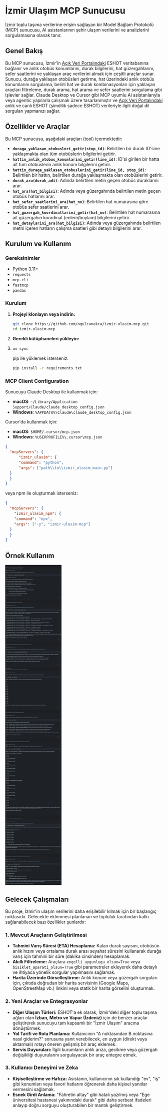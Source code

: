 # İzmir Ulaşım MCP Sunucusu

İzmir toplu taşıma verilerine erişim sağlayan bir Model Bağlam Protokolü (MCP) sunucusu, AI asistanlarının şehir ulaşım verilerini ve analizlerini sorgulamasına olanak tanır.

## Genel Bakış

Bu MCP sunucusu, İzmir'in [Açık Veri Portalındaki](https://acikveri.bizizmir.com/tr/dataset?organization=eshot) ESHOT veritabanına bağlanır ve anlık otobüs konumlarını, durak bilgilerini, hat güzergahlarını, sefer saatlerini ve yaklaşan araç verilerini almak için çeşitli araçlar sunar. Sunucu, durağa yaklaşan otobüsleri getirme, hat üzerindeki anlık otobüs konumlarını sorgulama, belirli hat ve durak kombinasyonları için yaklaşan araçları filtreleme, durak arama, hat arama ve sefer saatlerini sorgulama gibi işlevler sağlar. Claude Desktop ve Cursor gibi MCP uyumlu AI asistanlarıyla veya agentic yapılarla çalışmak üzere tasarlanmıştır ve [Açık Veri Portalındaki](https://acikveri.bizizmir.com/tr/dataset?organization=eshot) anlık ve canlı ESHOT (şimdilik sadece ESHOT) verileriyle ilgili doğal dil sorguları yapmanızı sağlar.

## Özellikler ve Araçlar

Bu MCP sunucusu, aşağıdaki araçları (tool) içermektedir:

* **`duraga_yaklasan_otobusleri_getir(stop_id)`**: Belirtilen bir durak ID'sine yaklaşmakta olan tüm otobüslerin bilgilerini getirir.
* **`hattin_anlik_otobus_konumlarini_getir(line_id)`**: ID'si girilen bir hatta ait tüm otobüslerin anlık konum bilgilerini getirir.
* **`hattin_duraga_yaklasan_otobuslerini_getir(line_id, stop_id)`**: Belirtilen bir hattın, belirtilen durağa yaklaşmakta olan otobüslerini getirir.
* **`durak_ara(durak_adi)`**: Adında belirtilen metin geçen otobüs duraklarını arar.
* **`hat_ara(hat_bilgisi)`**: Adında veya güzergahında belirtilen metin geçen otobüs hatlarını arar.
* **`hat_sefer_saatlerini_ara(hat_no)`**: Belirtilen hat numarasına göre otobüs sefer saatlerini arar.
* **`hat_guzergah_koordinatlarini_getir(hat_no)`**: Belirtilen hat numarasına ait güzergahın koordinat (enlem/boylam) bilgilerini getirir.
* **`hat_detaylarini_ara(hat_bilgisi)`**: Adında veya güzergahında belirtilen metni içeren hatların çalışma saatleri gibi detaylı bilgilerini arar.

## Kurulum ve Kullanım

### Gereksinimler

* Python 3.11+
* `requests`
* `mcp-cli` 
* `fastmcp` 
* `pandas`

### Kurulum
1.  **Projeyi klonlayın veya indirin:**
    ```bash
    git clone https://github.com/ogulcanakca/izmir-ulasim-mcp.git
    cd izmir-ulasim-mcp
    ```

2.  **Gerekli kütüphaneleri yükleyin:**
3.  
    ```bash
    uv sync
    ```
    pip ile yüklemek isterseniz:
    ```bash
    pip install -r requirements.txt
    ```

### MCP Client Configuration
Sunucuyu Claude Desktop ile kullanmak için:

- **macOS**: `~/Library/Application Support/Claude/claude_desktop_config.json`
- **Windows**: `%APPDATA%\Claude\claude_desktop_config.json`

Cursor'da kullanmak için:

- **macOS**: `$HOME/.cursor/mcp.json`
- **Windows**: `%USERPROFILE%\.cursor\mcp.json`

```json
{
  "mcpServers": {
      "izmir_ulasim": {
      "command": "python",
      "args": ["path\\to\\izmir_ulasim_main.py"]
  }
  }
}
```
veya npm ile oluşturmak isterseniz:
```json
{
  "mcpServers": {
    "izmir_ulasim_npm": {
    "command": "npx",
    "args": ["-y", "izmir-ulasim-mcp"]
  }
  }
}
```

## Örnek Kullanım

![ornek-sorgular](assets/ornek-sorgular.png)

## Gelecek Çalışmaları

Bu proje, İzmir'in ulaşım verilerini daha erişilebilir kılmak için bir başlangıç noktasıdır. Gelecekte eklenmesi planlanan ve topluluk tarafından katkı sağlanabilecek bazı özellikler şunlardır:

### 1. Mevcut Araçların Geliştirilmesi
- **Tahmini Varış Süresi (ETA) Hesaplama:** Kalan durak sayısını, otobüsün anlık hızını veya ortalama durak arası seyahat süresini kullanarak durağa varış için tahmini bir süre (dakika cinsinden) hesaplamak.
- **Akıllı Filtreleme:** Araçlara `engelli_uygunlugu_olsun=True` veya `bisiklet_aparati_olsun=True` gibi parametreler ekleyerek daha detaylı ve ihtiyaca yönelik sorgular yapılmasını sağlamak.
- **Harita Üzerinde Görselleştirme:** Anlık konum veya güzergah sorguları için, çıktıda doğrudan bir harita servisinin (Google Maps, OpenStreetMap vb.) linkini veya statik bir harita görselini oluşturmak.

### 2. Yeni Araçlar ve Entegrasyonlar
- **Diğer Ulaşım Türleri:** ESHOT'a ek olarak, İzmir'deki diğer toplu taşıma ağları olan **İzban, Metro ve Vapur (İzdeniz)** için de benzer araçlar geliştirerek sunucuyu tam kapsamlı bir "İzmir Ulaşım" aracına dönüştürmek.
- **Yol Tarifi ve Rota Planlama:** Kullanıcının "A noktasından B noktasına nasıl giderim?" sorusuna yanıt verebilecek, en uygun (direkt veya aktarmalı) rotayı öneren gelişmiş bir araç eklemek.
- **Servis Duyuruları:** İlgili kurumların anlık arıza, gecikme veya güzergah değişikliği duyurularını sorgulayacak bir araç entegre etmek.

### 3. Kullanıcı Deneyimi ve Zeka
- **Kişiselleştirme ve Hafıza:** Asistanın, kullanıcının sık kullandığı "ev", "iş" gibi konumları veya favori hatlarını öğrenerek daha kişisel yanıtlar vermesini sağlamak.
- **Esnek Girdi Anlama:** "Fahretin altay" gibi hatalı yazılmış veya "Ege üniversitesi hastanesi yakınındaki durak" gibi daha serbest ifadeleri anlayıp doğru sorguyu oluşturabilen bir mantık geliştirmek.
